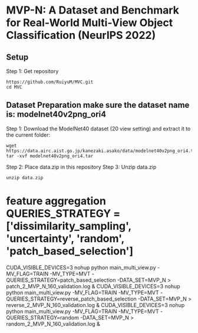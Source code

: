 # MVP-N: A Dataset and Benchmark for Real-World Multi-View Object Classification (NeurIPS 2022)

## Setup
Step 1: Get repository 
```
https://github.com/RuiyuM/MVC.git
cd MVC
```
## Dataset Preparation make sure the dataset name is: modelnet40v2png_ori4
Step 1: Download the ModelNet40 dataset (20 view setting) and extract it to the current folder:
```
wget https://data.airc.aist.go.jp/kanezaki.asako/data/modelnet40v2png_ori4.tar
tar -xvf modelnet40v2png_ori4.tar
```
Step 2: Place data.zip in this repository 
Step 3: Unzip data.zip 
```
unzip data.zip
```
# feature aggregation QUERIES_STRATEGY = ['dissimilarity_sampling', 'uncertainty', 'random', 'patch_based_selection']
CUDA_VISIBLE_DEVICES=3 nohup python main_multi_view.py -MV_FLAG=TRAIN -MV_TYPE=MVT -QUERIES_STRATEGY=patch_based_selection -DATA_SET=MVP_N > patch_2_MVP_N_160_validation.log &
CUDA_VISIBLE_DEVICES=3 nohup python main_multi_view.py -MV_FLAG=TRAIN -MV_TYPE=MVT -QUERIES_STRATEGY=reverse_patch_based_selection -DATA_SET=MVP_N > reverse_2_MVP_N_160_validation.log &
CUDA_VISIBLE_DEVICES=3 nohup python main_multi_view.py -MV_FLAG=TRAIN -MV_TYPE=MVT -QUERIES_STRATEGY=random -DATA_SET=MVP_N > random_2_MVP_N_160_validation.log &
